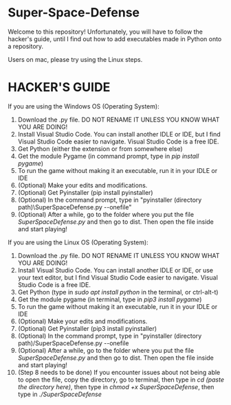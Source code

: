 # Super-Space-Defense


Welcome to this repository! Unfortunately, you will have to follow the hacker's guide, until I find out how to add executables made in Python onto a repository.

Users on mac, please try using the Linux steps.

# HACKER'S GUIDE

If you are using the Windows OS (Operating System):
1. Download the .py file. DO NOT RENAME IT UNLESS YOU KNOW WHAT YOU ARE DOING!
2. Install Visual Studio Code. You can install another IDLE or IDE, but I find Visual Studio Code easier to navigate. Visual Studio Code is a free IDE.
3. Get Python (either the extension or from somewhere else)
4. Get the module Pygame (in command prompt, type in *pip install pygame*)
5. To run the game without making it an executable, run it in your IDLE or IDE
6. (Optional) Make your edits and modifications.
7. (Optional) Get Pyinstaller (pip install pyinstaller)
8. (Optional) In the command prompt, type in "pyinstaller (directory path)\SuperSpaceDefense.py --onefile"
9. (Optional) After a while, go to the folder where you put the file *SuperSpaceDefense.py* and then go to dist. Then open the file inside and start playing!

If you are using the Linux OS (Operating System):
1. Download the .py file. DO NOT RENAME IT UNLESS YOU KNOW WHAT YOU ARE DOING!
2. Install Visual Studio Code. You can install another IDLE or IDE, or use your text editor, but I find Visual Studio Code easier to navigate. Visual Studio Code is a free IDE.
3. Get Python (type in *sudo apt install python* in the terminal, or ctrl-alt-t)
4. Get the module pygame (in terminal, type in *pip3 install pygame*)
5. To run the game without making it an executable, run it in your IDLE or IDE
6. (Optional) Make your edits and modifications.
7. (Optional) Get Pyinstaller (pip3 install pyinstaller)
8. (Optional) In the command prompt, type in "pyinstaller (directory path)/SuperSpaceDefense.py --onefile
9. (Optional) After a while, go to the folder where you put the file *SuperSpaceDefense.py* and then go to dist. Then open the file inside and start playing!
10. (Step 8 needs to be done) If you encounter issues about not being able to open the file, copy the directory, go to terminal, then type in *cd (paste the directory here)*, then type in *chmod +x SuperSpaceDefense*, then type in *./SuperSpaceDefense*
